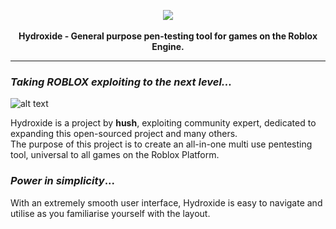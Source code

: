 <p align="center">
  <img src="https://camo.githubusercontent.com/96f209b7bb27dce3f8b7da5d6d216e601eebb25b/68747470733a2f2f63646e2e646973636f72646170702e636f6d2f6174746163686d656e74732f3633333437323432393931373939353033382f3732323134333733303530303530313533342f487964726f786964655f4c6f676f2e706e67">
  <br><br>
  <b>Hydroxide - General purpose pen-testing tool for games on the Roblox Engine.</b>
</p>

---

### *Taking ROBLOX exploiting to the next level...*

![alt text](https://camo.githubusercontent.com/4cdcb3f0756ded1323150d6807ea9d507799ca60/68747470733a2f2f63646e2e646973636f72646170702e636f6d2f6174746163686d656e74732f3639343732363633363133383030343539332f3734323430383534363333343933333030322f756e6b6e6f776e2e706e67 "In-game screenshot of UI")

Hydroxide is a project by **hush**, exploiting community expert, dedicated to expanding this open-sourced project and many others.                       
The purpose of this project is to create an all-in-one multi use pentesting tool, universal to all games on the Roblox Platform.                                  

### *Power in simplicity*...

With an extremely smooth user interface, Hydroxide is easy to navigate and utilise as you familiarise yourself with the layout.
